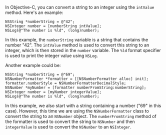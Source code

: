 In Objective-C, you can convert a string to an integer using the `intValue` method. Here's an example:

```
NSString *numberString = @"42";
NSInteger number = [numberString intValue];
NSLog(@"The number is %ld", (long)number);
```

In this example, the `numberString` variable is a string that contains the number "42". The `intValue` method is used to convert this string to an integer, which is then stored in the `number` variable. The `%ld` format specifier is used to print the integer value using `NSLog`.

Another example could be:

```
NSString *numberString = @"69";
NSNumberFormatter *formatter = [[NSNumberFormatter alloc] init];
formatter.numberStyle = NSNumberFormatterDecimalStyle;
NSNumber *myNumber = [formatter numberFromString:numberString];
NSInteger number = [myNumber integerValue];
NSLog(@"The number is %ld", (long)number);
```

In this example, we also start with a string containing a number ("69" in this case). However, this time we are using the `NSNumberFormatter` class to convert the string to an `NSNumber` object. The `numberFromString` method of the formatter is used to convert the string to `NSNumber` and then `integerValue` is used to convert the `NSNumber` to an `NSInteger`.